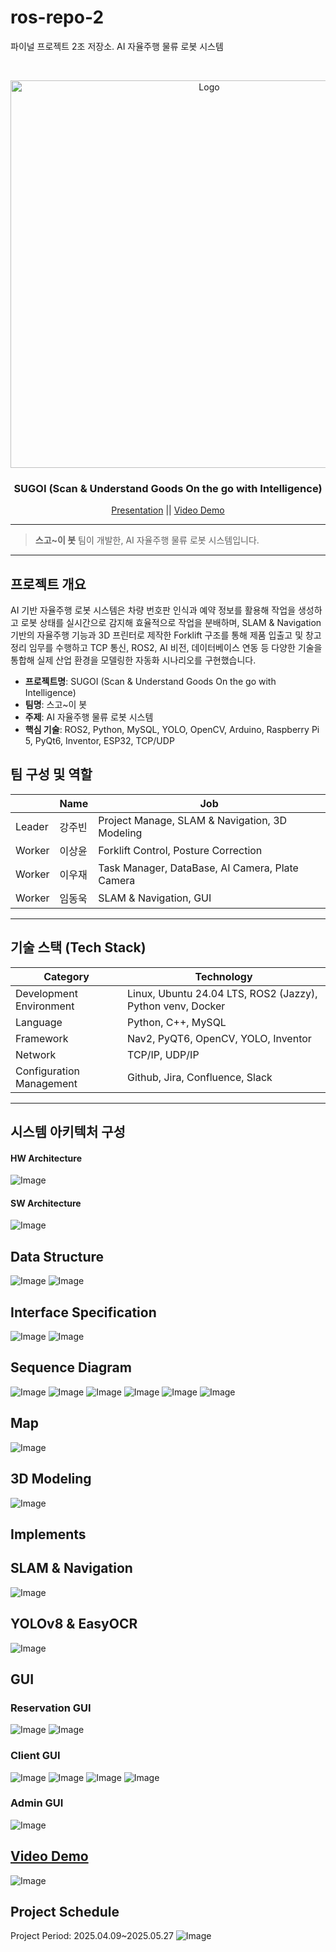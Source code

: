 # ros-repo-2
파이널 프로젝트 2조 저장소. AI 자율주행 물류 로봇 시스템

<br />
<p align="center">
  <a href="https://github.com/addinedu-ros-8th/deeplearning-repo-5">
    <img src="https://github.com/user-attachments/assets/cf258d3d-4bb2-4909-8fa8-9330b97f4dea" alt="Logo" width="620px">
  </a>

  <h3 align="center">SUGOI (Scan & Understand Goods On the go with Intelligence)</h3>
  <p align="center">
    <a href="https://www.miricanvas.com/v2/design/14nnz4f">Presentation</a>
    <a> || </a>
    <a href="https://youtu.be/28lv0X8Z07Q">Video Demo</a>
  </p>
</p>
<hr>

> **스고~이 봇** 팀이 개발한, AI 자율주행 물류 로봇 시스템입니다. 

---

## 프로젝트 개요

AI 기반 자율주행 로봇 시스템은 차량 번호판 인식과 예약 정보를 활용해 작업을 생성하고 로봇 상태를 실시간으로 감지해 효율적으로 작업을 분배하며,
SLAM & Navigation 기반의 자율주행 기능과 3D 프린터로 제작한 Forklift 구조를 통해 제품 입출고 및 창고 정리 임무를 수행하고
TCP 통신, ROS2, AI 비전, 데이터베이스 연동 등 다양한 기술을 통합해 실제 산업 환경을 모델링한 자동화 시나리오를 구현했습니다.

- **프로젝트명**: SUGOI (Scan & Understand Goods On the go with Intelligence)
- **팀명**: 스고~이 봇
- **주제**: AI 자율주행 물류 로봇 시스템
- **핵심 기술**: ROS2, Python, MySQL, YOLO, OpenCV, Arduino, Raspberry Pi 5, PyQt6, Inventor, ESP32, TCP/UDP

## 팀 구성 및 역할
|        | Name | Job |
|--------|------|-----|
| Leader | 강주빈 |  Project Manage, SLAM & Navigation, 3D Modeling |   
| Worker | 이상윤 |  Forklift Control, Posture Correction |   
| Worker | 이우재 |  Task Manager, DataBase, AI Camera, Plate Camera |    
| Worker | 임동욱 |  SLAM & Navigation, GUI | 

---

## 기술 스택 (Tech Stack)
| Category | Technology |
|----------|------------|
| Development Environment	| Linux, Ubuntu 24.04 LTS, ROS2 (Jazzy), Python venv, Docker |
| Language | Python, C++, MySQL |
| Framework |	Nav2, PyQT6, OpenCV, YOLO, Inventor |
| Network |	TCP/IP, UDP/IP |
| Configuration Management | Github, Jira, Confluence, Slack |


---

## 시스템 아키텍처 구성

#### HW Architecture
![Image](https://github.com/user-attachments/assets/90a1b9ad-eb19-43b3-b0ed-2dd525f51feb)
<br >

#### SW Architecture
![Image](https://github.com/user-attachments/assets/3858b864-0a5f-4eef-bddf-90e1e176b574)
<br >

## Data Structure
![Image](https://github.com/user-attachments/assets/18472ab5-ce5e-44e6-b9dc-4a40a838a5f1)
![Image](https://github.com/user-attachments/assets/6f9bea98-6a64-4ce4-8920-9a5776377967)
<br >

## Interface Specification
![Image](https://github.com/user-attachments/assets/663e6729-1c01-45e0-8ed6-eac7cfe5b564)
![Image](https://github.com/user-attachments/assets/6d63a274-50b8-44fb-9d57-75c0f60c0edb)
<br >

## Sequence Diagram
![Image](https://github.com/user-attachments/assets/1d90afd6-b776-49ad-8bb0-fb38220c83f9)
![Image](https://github.com/user-attachments/assets/4cdde570-6fcc-49cb-adf0-ad3692e3b30d)
![Image](https://github.com/user-attachments/assets/29651e09-31fa-41b5-872c-eca993b8387d)
![Image](https://github.com/user-attachments/assets/7bc228e9-2173-4367-bced-3233fac6682a)
![Image](https://github.com/user-attachments/assets/2619f171-b589-479d-bcf3-9a709832b425)
![Image](https://github.com/user-attachments/assets/a4ad4394-6a57-46a1-81fb-90171af8f232)
<br >

## Map
![Image](https://github.com/user-attachments/assets/b6f3a691-b908-44e5-a653-efe86241694e)
<br >

## 3D Modeling
![Image](https://github.com/user-attachments/assets/73f587c8-09fb-47fd-91a9-d8f5824e4e8c)
<br >

## Implements
## SLAM & Navigation
![Image](https://github.com/user-attachments/assets/36412e04-fca1-464b-9f82-f382e763e5d1)
<br >

## YOLOv8 & EasyOCR
![Image](https://github.com/user-attachments/assets/b496ef4b-9291-4eb9-99a8-be7b11df326b)
<br >

## GUI 
### Reservation GUI
![Image](https://github.com/user-attachments/assets/51091fdb-7486-4647-b12c-cab415a19f2e)
![Image](https://github.com/user-attachments/assets/753ddd0a-bbd9-484f-9e75-5d76d7b34a70)
<br >

### Client GUI
![Image](https://github.com/user-attachments/assets/0eab758f-20e4-46a8-a0b6-c2d105964daa)
![Image](https://github.com/user-attachments/assets/7479aaab-7824-43bf-93d6-ff687282893d)
![Image](https://github.com/user-attachments/assets/9b3d5040-9d15-46fb-9d04-99bf5a5df8f0)
![Image](https://github.com/user-attachments/assets/d78210fe-3360-4c55-9f4c-0d585e5f3c1a)
<br >

### Admin GUI
![Image](https://github.com/user-attachments/assets/39e0674e-6301-4e38-ab3a-57b451aefea3)
<br >

## <a href="https://youtu.be/jC3W9LoOUPE">Video Demo</a>
![Image](https://github.com/user-attachments/assets/63945c7f-ece9-443b-8805-f49219d1f175)
<br >

## Project Schedule
Project Period: 2025.04.09~2025.05.27
![Image](https://github.com/user-attachments/assets/1665d7f7-276e-4f50-85d9-682a49d5ab33)
<br >
